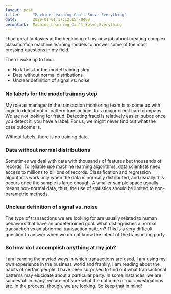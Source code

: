```yaml
---
layout: post
title:      "Machine Learning Can't Solve Everything"
date:       2020-01-01 17:12:15 -0400
permalink:  Machine_Learning_Can't_Solve_Everything
---
```


I had great fantasies at the beginning of my new job about creating complex classification machine learning models to answer some of the most pressing questions in my field.

Then I woke up to find:

- No labels for the model training step
- Data without normal distributions
- Unclear definition of signal vs. noise

### No labels for the model training step

My role as manager in the transaction monitoring team is to come up with logic to detect out of pattern transactions for a major credit card company. We are not looking for fraud. Detecting fraud is relatively easier, subce once you detect it, you have a label. For us, we might never find out what the case outcome is. 

Without labels, there is no training data. 

### Data without normal distributions

Sometimes we deal with data with thousands of features but thousands of records. To reliable use machine learning algorithms, data scientists need access to millions to billions of records. Classification and regression algorithms work only when the data is normally distributed, and usually this occurs once the sample is large enough. A smaller sample space usually means non-normal data, thus, the use of statistics should be limited to non-parametric methods.

### Unclear definition of signal vs. noise

The type of transactions we are looking for are usually related to human behaviors that have an undetermined goal. What distinguishes a normal transaction vs an abnormal transaction pattern? This is a very difficult question to answer when we do not know the intent of the transacting party.

### So how do I accomplish anything at my job?

I am learning the myriad ways in which transactions are used. I am using my own experience in the business world and frankly, I am reading about the habits of certain people.  I have been surprised to find out what  transactional patterns may elucidate about a particular party. In some instances, we are succesful. In many, we are not sure what the outcome of our investigations are. In the process, though, we are looking. So keep that in mind! 
